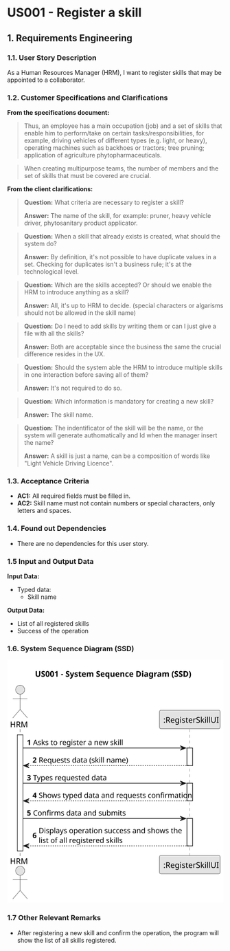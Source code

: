 # US001 - Register a skill


## 1. Requirements Engineering

### 1.1. User Story Description

As a Human Resources Manager (HRM), I want to register skills that may
be appointed to a collaborator.

### 1.2. Customer Specifications and Clarifications 

**From the specifications document:**

>	Thus, an employee has a main occupation (job) and
a set of skills that enable him to perform/take on certain tasks/responsibilities, for example, driving vehicles of different types (e.g. light, or heavy), operating machines such
as backhoes or tractors; tree pruning; application of agriculture phytopharmaceuticals. 

>	When creating multipurpose teams, the number of members
and the set of skills that must be covered are crucial. 

**From the client clarifications:**

> **Question:** What criteria are necessary to register a skill?
>
> **Answer:** The name of the skill, for example: pruner, heavy vehicle driver, phytosanitary product applicator.

> **Question:** When a skill that already exists is created, what should the system do?
>
> **Answer:** By definition, it's not possible to have duplicate values in a set. Checking for duplicates isn't a business rule; it's at the technological level.

> **Question:** Which are the skills accepted? Or should we enable the HRM to introduce anything as a skill?
>
> **Answer:** All, it's up to HRM to decide. (special characters or algarisms should not be allowed in the skill name)

> **Question:**  Do I need to add skills  by writing them or can I just give a file with all the skills?
> 
> **Answer:** Both are acceptable since the business the same the crucial difference resides in the UX.

> **Question:** Should the system able the HRM to introduce multiple skills in one interaction before saving all of them?
> 
> **Answer:** It's not required to do so.

> **Question:** Which information is mandatory for creating a new skill?
> 
> **Answer:** The skill name.

> **Question:** The indentificator of the skill will be the name, or the system will generate authomatically and Id when the manager insert the name?
> 
> **Answer:** A skill is just a name, can be a composition of words like "Light Vehicle Driving Licence".



### 1.3. Acceptance Criteria

* **AC1:** All required fields must be filled in.
* **AC2:** Skill name must not contain numbers or special characters, only letters and spaces.


### 1.4. Found out Dependencies

* There are no dependencies for this user story.

### 1.5 Input and Output Data

**Input Data:**

* Typed data:
    * Skill name

**Output Data:**

* List of all registered skills
* Success of the operation

### 1.6. System Sequence Diagram (SSD)

![System Sequence Diagram](svg/us001-system-sequence-diagram.svg)


### 1.7 Other Relevant Remarks

* After registering a new skill and confirm the operation, the program will show the list of all skills registered.

